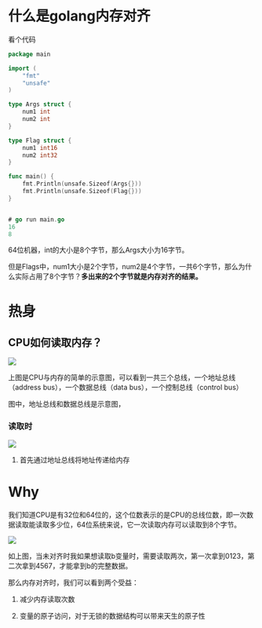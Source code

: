 # 什么是golang内存对齐

看个代码

```go
package main

import (
    "fmt"
    "unsafe"
)

type Args struct {
    num1 int
    num2 int
}

type Flag struct {
    num1 int16
    num2 int32
}

func main() {
    fmt.Println(unsafe.Sizeof(Args{}))
    fmt.Println(unsafe.Sizeof(Flag{}))
}


# go run main.go
16
8
```

64位机器，int的大小是8个字节，那么Args大小为16字节。

但是Flags中，num1大小是2个字节，num2是4个字节，一共6个字节，那么为什么实际占用了8个字节？**多出来的2个字节就是内存对齐的结果。**

# 热身

## CPU如何读取内存？

![](../images/2023-02-03-14-25-03-image.png)

上图是CPU与内存的简单的示意图，可以看到一共三个总线，一个地址总线（address bus），一个数据总线（data bus），一个控制总线（control bus）

图中，地址总线和数据总线是示意图，

### 读取时

![](../images/2023-02-03-14-30-29-image.png)

1. 首先通过地址总线将地址传递给内存

# Why

我们知道CPU是有32位和64位的，这个位数表示的是CPU的总线位数，即一次数据读取能读取多少位，64位系统来说，它一次读取内存可以读取到8个字节。

![](../images/2023-02-01-19-23-20-image.png)

如上图，当未对齐时我如果想读取b变量时，需要读取两次，第一次拿到0123，第二次拿到4567，才能拿到b的完整数据。

那么内存对齐时，我们可以看到两个受益：

1. 减少内存读取次数

2. 变量的原子访问，对于无锁的数据结构可以带来天生的原子性
